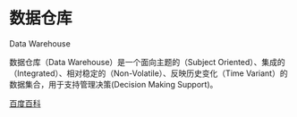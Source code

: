 # 数据仓库

Data Warehouse

数据仓库（Data Warehouse）是一个面向主题的（Subject Oriented）、集成的（Integrated）、相对稳定的（Non-Volatile）、反映历史变化（Time Variant）的数据集合，用于支持管理决策(Decision Making Support)。

[百度百科](https://baike.baidu.com/item/数据仓库/381916)
